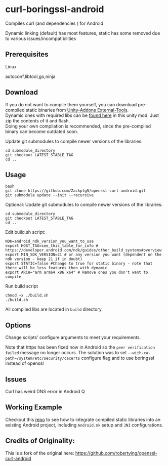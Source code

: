 # curl-boringssl-android

Compiles curl (and dependencies ) for Android

Dynamic linking (default) has most features, static has some removed due to various issues/incompatibilities

## Prerequisites

Linux

autoconf,libtool,go,ninja

## Download

If you do not want to compile them yourself, you can download pre-compiled static binaries from [Unity-Addons External-Tools](https://github.com/Zackptg5/Unity-Addons/tree/master/External-Tools).<br/>
Dynamic ones with required libs can be [found here](https://github.com/Zackptg5/Curl-For-Android) in this unity mod. Just zip the contents of it and flash.<br/>
Doing your own compilation is recommended, since the pre-compiled binary can become outdated soon.<br/>

Update git submodules to compile newer versions of the libraries:
```
cd submodule_directory
git checkout LATEST_STABLE_TAG
cd ..
```

## Usage

```
bash
git clone https://github.com/Zackptg5/openssl-curl-android.git
git submodule update --init --recursive
```
Optional: Update git submodules to compile newer versions of the libraries:
```
cd submodule_directory
git checkout LATEST_STABLE_TAG
cd ..
```
Edit build.sh script:
```
NDK=android_ndk_version_you_want_to_use
export HOST_TAG=see_this_table_for_info # https://developer.android.com/ndk/guides/other_build_systems#overview
export MIN_SDK_VERSION=21 # or any version you want (dependent on the ndk version - keep 21 if in doubt)
export STATIC=false #Change to true for static binary - note that there will be less features then with dynamic
export ARCH="arm arm64 x86 x64" # Remove ones you don't want to compile
```
Run build script
```
chmod +x ./build.sh
./build.sh
```
All compiled libs are located in `build` directory.

## Options

Change scripts' configure arguments to meet your requirements.

Note that https has been fixed now in Android so the `peer verification failed` message no longer occurs. The solution was to set `--with-ca-path=/system/etc/security/cacerts` configure flag and to use boringssl instead of openssl

## Issues

Curl has weird DNS error in Android Q

## Working Example

Checkout this [repo](https://github.com/robertying/CampusNet-Android/blob/master/app/src/main/cpp/jni) to see how to integrate compiled static libraries into an existing Android project, including `Android.mk` setup and `JNI` configurations.

## Credits of Originality:

This is a fork of the original here: https://github.com/robertying/openssl-curl-android
